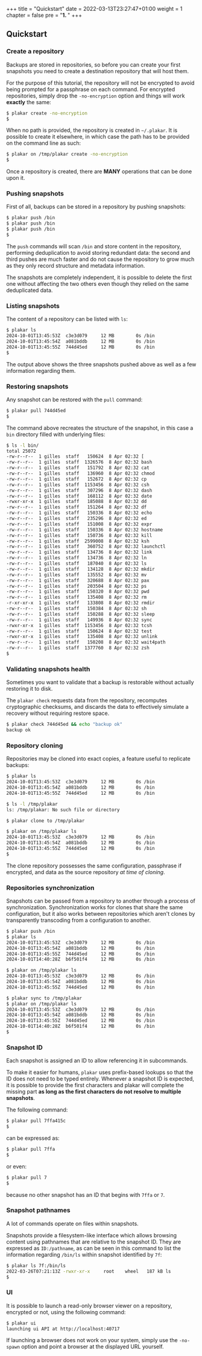 +++
title = "Quickstart"
date = 2022-03-13T23:27:47+01:00
weight = 1
chapter = false
pre = "<b>1. </b>"
+++

## Quickstart

### Create a repository

Backups are stored in repositories,
so before you can create your first snapshots you need to create a destination repository that will host them.

For the purpose of this tutorial,
the repository will not be encrypted to avoid being prompted for a passphrase on each command.
For encrypted repositories,
simply drop the `-no-encryption` option and things will work **exactly** the same:

```sh
$ plakar create -no-encryption
$
```

When no path is provided,
the repository is created in `~/.plakar`.
It is possible to create it elsewhere,
in which case the path has to be provided on the command line as such:

```sh
$ plakar on /tmp/plakar create -no-encryption
$
```

Once a repository is created,
there are **MANY** operations that can be done upon it.


### Pushing snapshots

First of all,
backups can be stored in a repository by pushing snapshots:

```sh
$ plakar push /bin
$ plakar push /bin
$ plakar push /bin
$
```

The `push` commands will scan `/bin` and store content in the repository,
performing deduplication to avoid storing redundant data:
the second and third pushes are much faster and do not cause the repository to grow much as they only record structure and metadata information.

The snapshots are completely independent,
it is possible to delete the first one without affecting the two others even though they relied on the same deduplicated data.


### Listing snapshots

The content of a repository can be listed with `ls`:

```sh
$ plakar ls       
2024-10-01T13:45:53Z  c3e3d079     12 MB        0s /bin
2024-10-01T13:45:54Z  a081bddb     12 MB        0s /bin
2024-10-01T13:45:55Z  744d45ed     12 MB        0s /bin
$
```

The output above shows the three snapshots pushed above as well as a few information regarding them.


### Restoring snapshots

Any snapshot can be restored with the `pull` command:

```sh
$ plakar pull 744d45ed
$
```

The command above recreates the structure of the snapshot,
in this case a `bin` directory filled with underlying files:

```sh
$ ls -l bin/
total 25072
-rw-r--r--  1 gilles  staff   150624  8 Apr 02:32 [
-rw-r--r--  1 gilles  staff  1326576  8 Apr 02:32 bash
-rw-r--r--  1 gilles  staff   151792  8 Apr 02:32 cat
-rw-r--r--  1 gilles  staff   136960  8 Apr 02:32 chmod
-rw-r--r--  1 gilles  staff   152672  8 Apr 02:32 cp
-rw-r--r--  1 gilles  staff  1153456  8 Apr 02:32 csh
-rw-r--r--  1 gilles  staff   307296  8 Apr 02:32 dash
-rw-r--r--  1 gilles  staff   168112  8 Apr 02:32 date
-rwxr-xr-x  1 gilles  staff   185088  8 Apr 02:32 dd
-rw-r--r--  1 gilles  staff   151264  8 Apr 02:32 df
-rw-r--r--  1 gilles  staff   150336  8 Apr 02:32 echo
-rw-r--r--  1 gilles  staff   235296  8 Apr 02:32 ed
-rw-r--r--  1 gilles  staff   151008  8 Apr 02:32 expr
-rw-r--r--  1 gilles  staff   150336  8 Apr 02:32 hostname
-rw-r--r--  1 gilles  staff   150736  8 Apr 02:32 kill
-rw-r--r--  1 gilles  staff  2599008  8 Apr 02:32 ksh
-rw-r--r--  1 gilles  staff   360752  8 Apr 02:32 launchctl
-rw-r--r--  1 gilles  staff   134736  8 Apr 02:32 link
-rw-r--r--  1 gilles  staff   134736  8 Apr 02:32 ln
-rw-r--r--  1 gilles  staff   187040  8 Apr 02:32 ls
-rw-r--r--  1 gilles  staff   134128  8 Apr 02:32 mkdir
-rw-r--r--  1 gilles  staff   135552  8 Apr 02:32 mv
-rw-r--r--  1 gilles  staff   320688  8 Apr 02:32 pax
-rw-r--r--  1 gilles  staff   203504  8 Apr 02:32 ps
-rw-r--r--  1 gilles  staff   150320  8 Apr 02:32 pwd
-rw-r--r--  1 gilles  staff   135408  8 Apr 02:32 rm
-r-xr-xr-x  1 gilles  staff   133808  8 Apr 02:32 rmdir
-rw-r--r--  1 gilles  staff   150384  8 Apr 02:32 sh
-rw-r--r--  1 gilles  staff   150288  8 Apr 02:32 sleep
-rw-r--r--  1 gilles  staff   149936  8 Apr 02:32 sync
-rwxr-xr-x  1 gilles  staff  1153456  8 Apr 02:32 tcsh
-rw-r--r--  1 gilles  staff   150624  8 Apr 02:32 test
-rwxr-xr-x  1 gilles  staff   135408  8 Apr 02:32 unlink
-rw-r--r--  1 gilles  staff   150208  8 Apr 02:32 wait4path
-rw-r--r--  1 gilles  staff  1377760  8 Apr 02:32 zsh
$
```


### Validating snapshots health

Sometimes you want to validate that a backup is restorable without actually restoring it to disk.

The `plakar check` requests data from the repository,
recomputes cryptographic checksums,
and discards the data to effectively simulate a recovery without requiring restore space.

```sh
$ plakar check 744d45ed && echo "backup ok"
backup ok
```


### Repository cloning

Repositories may be cloned into exact copies,
a feature useful to replicate backups:

```sh
$ plakar ls
2024-10-01T13:45:53Z  c3e3d079     12 MB        0s /bin
2024-10-01T13:45:54Z  a081bddb     12 MB        0s /bin
2024-10-01T13:45:55Z  744d45ed     12 MB        0s /bin

$ ls -l /tmp/plakar
ls: /tmp/plakar: No such file or directory

$ plakar clone to /tmp/plakar

$ plakar on /tmp/plakar ls
2024-10-01T13:45:53Z  c3e3d079     12 MB        0s /bin
2024-10-01T13:45:54Z  a081bddb     12 MB        0s /bin
2024-10-01T13:45:55Z  744d45ed     12 MB        0s /bin
$
```

The clone repository possesses the same configuration,
passphrase if encrypted,
and data as the source repository *at time of cloning*.



### Repositories synchronization

Snapshots can be passed from a repository to another through a process of synchronization.
Synchronization works for clones that share the same configuration,
but it also works between repositories which aren't clones by transparently transcoding from a configuration to another.

```sh
$ plakar push /bin
$ plakar ls
2024-10-01T13:45:53Z  c3e3d079     12 MB        0s /bin
2024-10-01T13:45:54Z  a081bddb     12 MB        0s /bin
2024-10-01T13:45:55Z  744d45ed     12 MB        0s /bin
2024-10-01T14:40:28Z  b6f501f4     12 MB        0s /bin

$ plakar on /tmp/plakar ls
2024-10-01T13:45:53Z  c3e3d079     12 MB        0s /bin
2024-10-01T13:45:54Z  a081bddb     12 MB        0s /bin
2024-10-01T13:45:55Z  744d45ed     12 MB        0s /bin

$ plakar sync to /tmp/plakar
$ plakar on /tmp/plakar ls
2024-10-01T13:45:53Z  c3e3d079     12 MB        0s /bin
2024-10-01T13:45:54Z  a081bddb     12 MB        0s /bin
2024-10-01T13:45:55Z  744d45ed     12 MB        0s /bin
2024-10-01T14:40:28Z  b6f501f4     12 MB        0s /bin
$ 
```


### Snapshot ID

Each snapshot is assigned an ID to allow referencing it in subcommands.

To make it easier for humans,
`plakar` uses prefix-based lookups so that the ID does not need to be typed entirely.
Whenever a snapshot ID is expected,
it is possible to provide the first characters and plakar will complete the missing part **as long as the first characters do not resolve to multiple snapshots**.

The following command:

```sh
$ plakar pull 7ffa415c
$
```

can be expressed as:

```sh
$ plakar pull 7ffa
$
```

or even:

```sh
$ plakar pull 7
$
```

because no other snapshot has an ID that begins with `7ffa` or `7`.


### Snapshot pathnames

A lot of commands operate on files within snapshots.

Snapshots provide a filesystem-like interface which allows browsing content using pathnames that are relative to the snapshot ID.
They are expressed as `ID:/pathname`,
as can be seen in this command to list the information regarding `/bin/ls` within snapshot identified by `7f`:

```sh
$ plakar ls 7f:/bin/ls
2022-03-26T07:21:13Z -rwxr-xr-x     root    wheel   187 kB ls
$
```


### UI

It is possible to launch a read-only browser viewer on a repository,
encrypted or not,
using the following command:

```sh
$ plakar ui
launching ui API at http://localhost:40717
```

If launching a browser does not work on your system,
simply use the `-no-spawn` option and point a browser at the displayed URL yourself.
